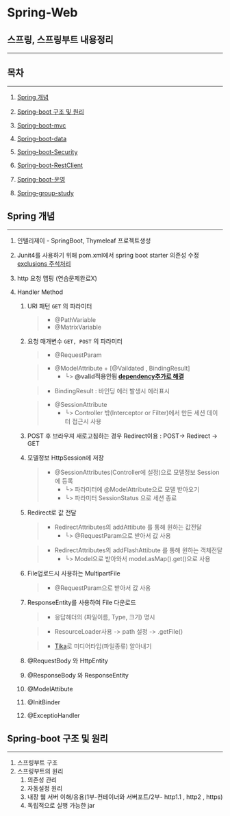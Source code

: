 # Spring-Web
## 스프링, 스프링부트 내용정리
---

## 목차
---
1. [Spring 개념](https://github.com/hwangyoungjin/Spring-Web-MVC#Spring-개념)

2. [Spring-boot 구조 및 원리](https://github.com/hwangyoungjin/Spring-Web-MVC#Spring-boot-구조-및-원리)

3. [Spring-boot-mvc](https://github.com/hwangyoungjin/Spring-Web-MVC/tree/master/spring-boot-web-mvc/README.md)

4. [Spring-boot-data](https://github.com/hwangyoungjin/Spring-Web-MVC/tree/master/spring-boot-data/README.md)

5. [Spring-boot-Security](https://github.com/hwangyoungjin/Spring-Web-MVC/tree/master/spring-boot-security/README.md)

6. [Spring-boot-RestClient](https://github.com/hwangyoungjin/Spring-Web-MVC/tree/master/spring-boot-RestClient/README.md)

7. [Spring-boot-운영](https://github.com/hwangyoungjin/Spring-Web-MVC/tree/master/spring-boot-production/README.md)

8. [Spring-group-study](https://github.com/hwangyoungjin/Spring-Web-MVC/tree/master/spring-group-study/README.md)

## Spring 개념
---
1. 인텔리제이 - SpringBoot, Thymeleaf 프로젝트생성

2. Junit4를 사용하기 위해 pom.xml에서 spring boot starter 의존성 수정 [exclusions 주석처리](https://ratseno.tistory.com/75)

3. http 요청 맵핑 (연습문제완료X)

4. Handler Method 
    1. URI 패턴 `GET` 의 파라미터
    	> - @PathVariable
    	> - @MatrixVariable
     
    2. 요청 매개변수 `GET, POST` 의 파라미터
    	> - @RequestParam

    	> - @ModelAttribute + [@Vaildated , BindingResult]
    	>	+ └> **@valid적용안됨 [dependency추가로 해결](https://mvnrepository.com/artifact/org.springframework.boot/spring-boot-starter-validation/2.3.3.RELEASE)**

    	> - BindingResult : 바인딩 에러 발생시 에러표시

     	> - @SessionAttribute
    	>	+ └> Controller 밖(Interceptor or Filter)에서 만든 세션 데이터 접근시 사용
   
    3. POST 후 브라우져 새로고침하는 경우 Redirect이용 : POST-> Redirect -> GET

    4. 모델정보 HttpSession에 저장
    	> - @SessionAttributes(Controller에 설정)으로 모델정보 Session에 등록
     	>	+ └> 파라미터에 @ModelAttribute으로 모델 받아오기
     	>	+ └> 파라미터 SessionStatus 으로 세션 종료

    5. Redirect로 값 전달
    	> - RedirectAttributes의 addAttibute 를 통해 원하는 값전달
     	>	+ └> @RequestParam으로 받아서 값 사용

    	> - RedirectAttributes의 addFlashAttibute 를 통해 원하는 객체전달 
     	>	+ └> Model으로 받아와서 model.asMap().get()으로 사용

    5. File업로드시 사용하는 MultipartFile
    	> - @RequestParam으로 받아서 값 사용

    6. ResponseEntity를 사용하여 File 다운로드
    	> - 응답헤더의 (파일이름, Type, 크기) 명시

    	> - ResourceLoader사용 -> path 설정 -> .getFile()

    	> - [Tika](https://mvnrepository.com/artifact/org.apache.tika/tika-core)로 미디어타입(파일종류) 알아내기

    7. @RequestBody 와 HttpEntity
    8. @ResponseBody 와 ResponseEntity<T>
    9. @ModelAttibute
    10. @InitBinder
    11. @ExceptioHandler


## Spring-boot 구조 및 원리
---
1. 스프링부트 구조
2. 스프링부트의 원리
	1. 의존성 관리
	2. 자동설정 원리
	3. 내장 웹 서버 이해/응용(1부-컨테이너와 서버포트/2부- http1.1 , http2 , https)
	4. 독립적으로 실행 가능한 jar